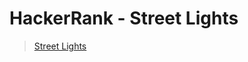 # HackerRank - Street Lights

> [Street Lights](https://www.hackerrank.com/contests/algoholic-contest-1/challenges/street-lights/problem)

